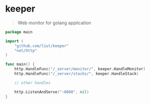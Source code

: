 keeper
======

>  Web monitor for golang application

````go
package main

import (
	"github.com/liut/keeper"
	"net/http"
)

func main() {
	http.HandleFunc("/_server/monitor/", keeper.HandleMonitor)
	http.HandleFunc("/_server/stacks/", keeper.HandleStack)

	// other handles

	http.ListenAndServe(":8080", nil)
}

````
